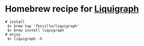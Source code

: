 # Homebrew recipe for [Liquigraph](https://github.com/fbiville/liquigraph)

```shell
# install
 $> brew tap 'fbiville/liquigraph'
 $> brew install liquigraph
# enjoy
 $> liquigraph -h
```
